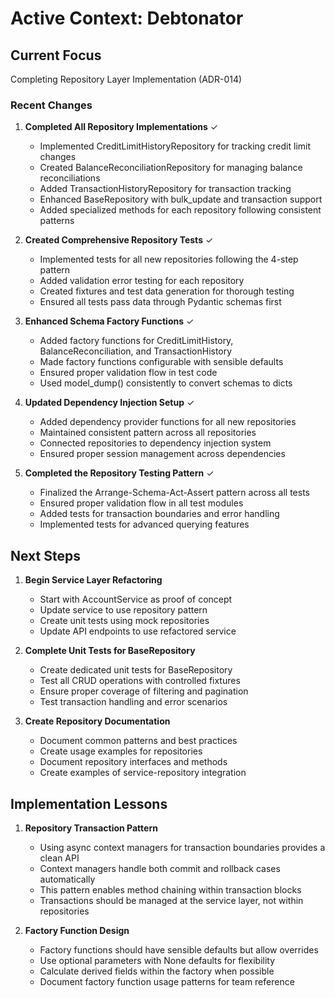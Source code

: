 # Active Context: Debtonator

## Current Focus
Completing Repository Layer Implementation (ADR-014)

### Recent Changes

1. **Completed All Repository Implementations** ✓
   - Implemented CreditLimitHistoryRepository for tracking credit limit changes
   - Created BalanceReconciliationRepository for managing balance reconciliations
   - Added TransactionHistoryRepository for transaction tracking
   - Enhanced BaseRepository with bulk_update and transaction support
   - Added specialized methods for each repository following consistent patterns

2. **Created Comprehensive Repository Tests** ✓
   - Implemented tests for all new repositories following the 4-step pattern
   - Added validation error testing for each repository
   - Created fixtures and test data generation for thorough testing
   - Ensured all tests pass data through Pydantic schemas first

3. **Enhanced Schema Factory Functions** ✓
   - Added factory functions for CreditLimitHistory, BalanceReconciliation, and TransactionHistory
   - Made factory functions configurable with sensible defaults
   - Ensured proper validation flow in test code
   - Used model_dump() consistently to convert schemas to dicts

4. **Updated Dependency Injection Setup** ✓
   - Added dependency provider functions for all new repositories
   - Maintained consistent pattern across all repositories
   - Connected repositories to dependency injection system
   - Ensured proper session management across dependencies

5. **Completed the Repository Testing Pattern** ✓
   - Finalized the Arrange-Schema-Act-Assert pattern across all tests
   - Ensured proper validation flow in all test modules
   - Added tests for transaction boundaries and error handling
   - Implemented tests for advanced querying features

## Next Steps

1. **Begin Service Layer Refactoring**
   - Start with AccountService as proof of concept
   - Update service to use repository pattern
   - Create unit tests using mock repositories
   - Update API endpoints to use refactored service

2. **Complete Unit Tests for BaseRepository**
   - Create dedicated unit tests for BaseRepository
   - Test all CRUD operations with controlled fixtures
   - Ensure proper coverage of filtering and pagination
   - Test transaction handling and error scenarios

3. **Create Repository Documentation**
   - Document common patterns and best practices
   - Create usage examples for repositories
   - Document repository interfaces and methods
   - Create examples of service-repository integration

## Implementation Lessons

1. **Repository Transaction Pattern**
   - Using async context managers for transaction boundaries provides a clean API
   - Context managers handle both commit and rollback cases automatically
   - This pattern enables method chaining within transaction blocks
   - Transactions should be managed at the service layer, not within repositories

2. **Factory Function Design**
   - Factory functions should have sensible defaults but allow overrides
   - Use optional parameters with None defaults for flexibility
   - Calculate derived fields within the factory when possible
   - Document factory function usage patterns for team reference
